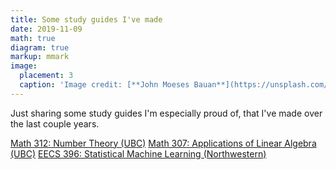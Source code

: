 ```yaml
---
title: Some study guides I've made
date: 2019-11-09
math: true
diagram: true
markup: mmark
image:
  placement: 3
  caption: 'Image credit: [**John Moeses Bauan**](https://unsplash.com/photos/OGZtQF8iC0g)'
---
```


Just sharing some study guides I'm especially proud of, that I've made over the last couple years.

[Math 312: Number Theory (UBC)](files/study_guides/math_312.pdf)
[Math 307: Applications of Linear Algebra (UBC)]()
[EECS 396: Statistical Machine Learning (Northwestern)]()

